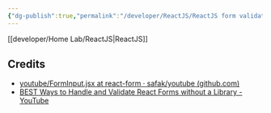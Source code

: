 ```yaml
---
{"dg-publish":true,"permalink":"/developer/ReactJS/ReactJS form validation without Library/","created":"2024-02-29T22:19:56.236-06:00","updated":"2024-06-04T15:44:45.000-05:00"}
---
```


[[developer/Home Lab/ReactJS\|ReactJS]]
## Credits
- [youtube/FormInput.jsx at react-form · safak/youtube (github.com)](https://github.com/safak/youtube/blob/react-form/src/components/FormInput.jsx)
- [BEST Ways to Handle and Validate React Forms without a Library - YouTube](https://www.youtube.com/watch?v=tIdNeoHniEY)
